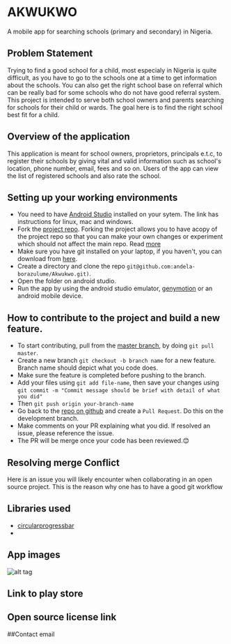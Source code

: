 # AKWUKWO

A mobile app for searching schools (primary and secondary) in Nigeria. 

## Problem Statement

Trying to find a good school for a child, most especialy in Nigeria is quite difficult, as you have to go to the schools one at a time to get information about the schools. You can also get the right school base on referral which can be really bad for some schools who do not have good referral system. This project is intended to serve both school owners and parents searching for schools for their child or wards. The goal here is to find the right school best fit for a  child.

## Overview of the application

This application is meant for school owners, proprietors, principals e.t.c, to register their schools by giving vital and valid information such as school's location, phone number, email, fees and so on. Users of the app can view the list of registered schools and also rate the school.

## Setting up your working environments

+ You need to have [Android Studio](https://developer.android.com/studio/install.html) installed on your sytem. The link has instructions for linux, mac and windows.
+ Fork the [project repo](https://github.com/andela-borazulume/Akwukwo). Forking the project allows you to have acopy of the project repo so that you can make your own changes or experiment which should not affect the main repo. Read [more](https://help.github.com/articles/fork-a-repo/)
+ Make sure you have git installed on your laptop, if you haven't, you can download from [here](https://git-scm.com/downloads). 
+ Create a directory and clone the repo `git@github.com:andela-borazulume/Akwukwo.git)`.
+ Open the folder on android studio.
+ Run the app by using the android studio emulator, [genymotion](https://www.genymotion.com/) or an android mobile device.

## How to contribute to the project and build a new feature.

+ To start contributing, pull from the [master branch](https://github.com/andela-borazulume/Akwukwo/tree/master), by doing `git pull master`.
+ Create a new branch `git checkout -b branch name` for a new feature. Branch name should depict what you code does.
+ Make sure the feature is completed before pushing to the branch.
+ Add your files using `git add file-name`, then save your changes using `git commit -m "Commit message should be brief with detail of what you did"`
+ Then `git push origin your-branch-name`
+ Go back to the [repo on github](https://github.com/andela-borazulume/Akwukwo/pulls) and create a `Pull Request`. Do this on the development branch.
+ Make comments on your PR explaining what you did. If resolved an issue, please reference the issue. 
+ The PR will be merge once your code has been reviewed.😊

## Resolving merge Conflict

Here is an issue you will likely encounter when collaborating in an open source project. This is the reason why one has to have a good git workflow

## Libraries used

+ [circularprogressbar](https://github.com/lopspower/CircularProgressBar)
+ 

## App images 

![alt tag](https://github.com/andela-borazulume/Akwukwo/blob/master/githubImg.png)

## Link to play store
## Open source license link
##Contact email
